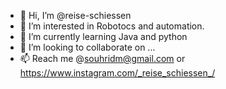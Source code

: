 - 👋 Hi, I’m @reise-schiessen
- 👀 I’m interested in Robotocs and automation.
- 🌱 I’m currently learning Java and python
- 💞️ I’m looking to collaborate on ...
- 📫 Reach me @souhridm@gmail.com or https://www.instagram.com/_reise_schiessen_/

<!---
reise-schiessen/reise-schiessen is a ✨ special ✨ repository because its `README.md` (this file) appears on your GitHub profile.
You can click the Preview link to take a look at your changes.
--->
